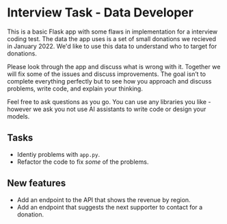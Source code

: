 # Interview Task - Data Developer

This is a basic Flask app with some flaws in implementation for a interview coding test. The data the app uses is a set of small donations we recieved in January 2022. We'd like to use this data to understand who to target for donations.

Please look through the app and discuss what is wrong with it. Together we will fix some of the issues and discuss improvements. The goal isn’t to complete everything perfectly but to see how you approach and discuss problems, write code, and explain your thinking. 


Feel free to ask questions as you go. You can use any libraries you like - however we ask you not use AI assistants to write code or design your models.

## Tasks

- Identiy problems with `app.py`.
- Refactor the code to fix _some_ of the problems.

## New features

- Add an endpoint to the API that shows the revenue by region.
- Add an endpoint that suggests the next supporter to contact for a donation.